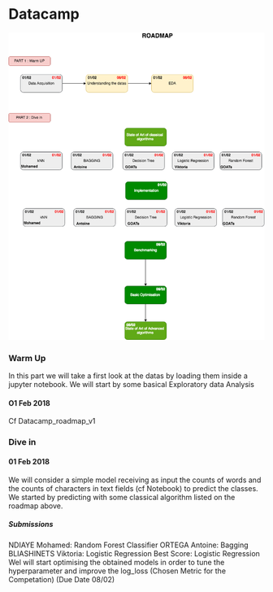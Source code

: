 # Datacamp
![alt text](/datacamp_roadmap_v1.png)

### Warm Up
In this part we will take a first look at the datas by loading them inside a jupyter notebook. We will start by some basical Exploratory data Analysis
#### O1 Feb 2018
Cf Datacamp_roadmap_v1
### Dive in
#### 01 Feb 2018
We will consider a simple model receiving as input the counts of words and the counts of characters in text fields (cf Notebook) to predict the classes.
We started by predicting with some classical algorithm listed on the roadmap above.

##### Submissions
NDIAYE Mohamed: Random Forest Classifier
ORTEGA Antoine: Bagging
BLIASHINETS Viktoria: Logistic Regression
Best Score: Logistic Regression
Wel will start optimising the obtained models in order to tune the hyperparameter and improve the log_loss (Chosen Metric for the Competation) (Due Date 08/02)
